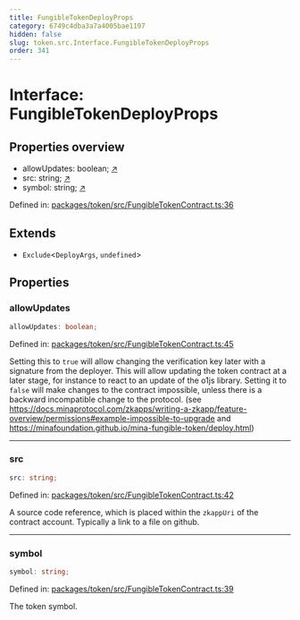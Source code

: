 ```yaml
---
title: FungibleTokenDeployProps
category: 6749c4dba3a7a4005bae1197
hidden: false
slug: token.src.Interface.FungibleTokenDeployProps
order: 341
---
```


# Interface: FungibleTokenDeployProps

## Properties overview

- allowUpdates:  boolean; [↗](#allowupdates)
- src:  string; [↗](#src)
- symbol:  string; [↗](#symbol)

Defined in: [packages/token/src/FungibleTokenContract.ts:36](https://github.com/zkcloudworker/minatokens-lib/blob/main/packages/token/src/FungibleTokenContract.ts#L36)

## Extends

- `Exclude`\<`DeployArgs`, `undefined`\>

## Properties

### allowUpdates

```ts
allowUpdates: boolean;
```

Defined in: [packages/token/src/FungibleTokenContract.ts:45](https://github.com/zkcloudworker/minatokens-lib/blob/main/packages/token/src/FungibleTokenContract.ts#L45)

Setting this to `true` will allow changing the verification key later with a signature from the deployer. This will allow updating the token contract at a later stage, for instance to react to an update of the o1js library.
Setting it to `false` will make changes to the contract impossible, unless there is a backward incompatible change to the protocol. (see https://docs.minaprotocol.com/zkapps/writing-a-zkapp/feature-overview/permissions#example-impossible-to-upgrade and https://minafoundation.github.io/mina-fungible-token/deploy.html)

***

### src

```ts
src: string;
```

Defined in: [packages/token/src/FungibleTokenContract.ts:42](https://github.com/zkcloudworker/minatokens-lib/blob/main/packages/token/src/FungibleTokenContract.ts#L42)

A source code reference, which is placed within the `zkappUri` of the contract account.
Typically a link to a file on github.

***

### symbol

```ts
symbol: string;
```

Defined in: [packages/token/src/FungibleTokenContract.ts:39](https://github.com/zkcloudworker/minatokens-lib/blob/main/packages/token/src/FungibleTokenContract.ts#L39)

The token symbol.
